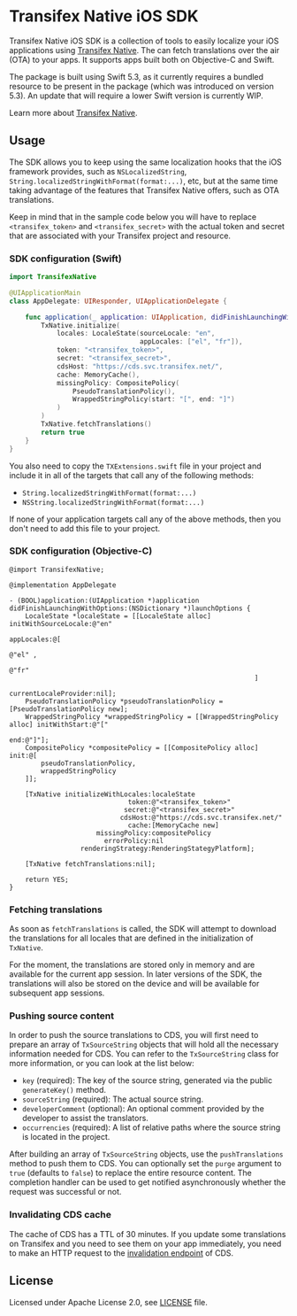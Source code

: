 # Transifex Native iOS SDK

Transifex Native iOS SDK is a collection of tools to easily localize your iOS applications using [Transifex Native](https://www.transifex.com/native/). The can fetch translations over the air (OTA) to your apps. It supports apps built both on Objective-C and Swift.

The package is built using Swift 5.3, as it currently requires a bundled resource to be present in the package (which was introduced on version 5.3). An update that will require a lower Swift version is currently WIP.

Learn more about [Transifex Native](https://docs.transifex.com/transifex-native-sdk-overview/introduction).

## Usage

The SDK allows you to keep using the same localization hooks that the iOS framework provides, such as 
`NSLocalizedString`, `String.localizedStringWithFormat(format:...)`, etc, but at the same time 
taking advantage of the features that Transifex Native offers, such as OTA translations.

Keep in mind that in the sample code below you will have to replace `<transifex_token>` and `<transifex_secret>` 
with the actual token and secret that are associated with your Transifex project and resource. 

### SDK configuration (Swift)

```swift
import TransifexNative

@UIApplicationMain
class AppDelegate: UIResponder, UIApplicationDelegate {

    func application(_ application: UIApplication, didFinishLaunchingWithOptions launchOptions: [UIApplication.LaunchOptionsKey: Any]?) -> Bool {
        TxNative.initialize(
            locales: LocaleState(sourceLocale: "en", 
                                 appLocales: ["el", "fr"]),
            token: "<transifex_token>",
            secret: "<transifex_secret>",
            cdsHost: "https://cds.svc.transifex.net/",
            cache: MemoryCache(),
            missingPolicy: CompositePolicy(
                PseudoTranslationPolicy(),
                WrappedStringPolicy(start: "[", end: "]")
            )
        )
        TxNative.fetchTranslations()
        return true
    }
}
```

You  also need to copy the `TXExtensions.swift` file in your project and include it in all 
of the targets that call any of the following methods:

* `String.localizedStringWithFormat(format:...)`
* `NSString.localizedStringWithFormat(format:...)`

If none of your application targets call any of the above methods, then you don't need to
add this file to your project.

### SDK configuration (Objective-C)

```objc
@import TransifexNative;

@implementation AppDelegate

- (BOOL)application:(UIApplication *)application didFinishLaunchingWithOptions:(NSDictionary *)launchOptions {
    LocaleState *localeState = [[LocaleState alloc] initWithSourceLocale:@"en"
                                                              appLocales:@[
                                                                  @"el" ,
                                                                  @"fr"
                                                              ]
                                                   currentLocaleProvider:nil];
    PseudoTranslationPolicy *pseudoTranslationPolicy = [PseudoTranslationPolicy new];
    WrappedStringPolicy *wrappedStringPolicy = [[WrappedStringPolicy alloc] initWithStart:@"["
                                                                                      end:@"]"];
    CompositePolicy *compositePolicy = [[CompositePolicy alloc] init:@[
        pseudoTranslationPolicy,
        wrappedStringPolicy
    ]];

    [TxNative initializeWithLocales:localeState
                              token:@"<transifex_token>"
                             secret:@"<transifex_secret>"
                            cdsHost:@"https://cds.svc.transifex.net/"
                              cache:[MemoryCache new]
                      missingPolicy:compositePolicy
                        errorPolicy:nil
                  renderingStrategy:RenderingStategyPlatform];

    [TxNative fetchTranslations:nil];
    
    return YES;
}
```

### Fetching translations
As soon as `fetchTranslations` is called, the SDK will attempt to download the translations for all locales
that are defined in the initialization of `TxNative`. 

For the moment, the translations are stored only in memory and are available for the current app session.
In later versions of the SDK, the translations will also be stored on the device and will be available for subsequent
app sessions.

### Pushing source content
In order to push the source translations to CDS, you will first need to prepare an array of `TxSourceString` objects
that will hold all the necessary information needed for CDS. You can refer to the `TxSourceString` class for more
information, or you can look at the list below:

* `key` (required): The key of the source string, generated via the public `generateKey()` method.
* `sourceString` (required): The actual source string.
* `developerComment` (optional): An optional comment provided by the developer to assist the translators.
* `occurrencies` (required): A list of relative paths where the source string is located in the project.

After building an array of `TxSourceString` objects, use the `pushTranslations` method to push them to CDS. You can optionally set the `purge` argument to `true` (defaults to `false`) to replace the entire resource content. The completion handler can be used to get notified asynchronously whether the request was successful or not.

### Invalidating CDS cache
The cache of CDS has a TTL of 30 minutes. If you update some translations on Transifex and you need
to see them on your app immediately, you need to make an HTTP request to the [invalidation endpoint](https://github.com/transifex/transifex-delivery/#invalidate-cache) of CDS.

## License
Licensed under Apache License 2.0, see [LICENSE](LICENSE) file.
